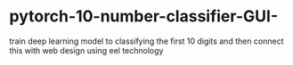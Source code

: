 # pytorch-10-number-classifier-GUI-
train deep learning model to classifying the first 10 digits and then connect this with web design using eel technology 
